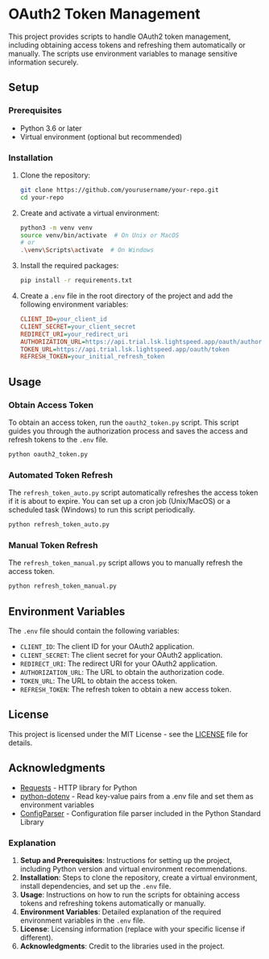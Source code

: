 # OAuth2 Token Management

This project provides scripts to handle OAuth2 token management, including obtaining access tokens and refreshing them automatically or manually. The scripts use environment variables to manage sensitive information securely.

## Setup

### Prerequisites

- Python 3.6 or later
- Virtual environment (optional but recommended)

### Installation

1. Clone the repository:

    ```bash
    git clone https://github.com/yourusername/your-repo.git
    cd your-repo
    ```

2. Create and activate a virtual environment:

    ```bash
    python3 -m venv venv
    source venv/bin/activate  # On Unix or MacOS
    # or
    .\venv\Scripts\activate  # On Windows
    ```

3. Install the required packages:

    ```bash
    pip install -r requirements.txt
    ```

4. Create a `.env` file in the root directory of the project and add the following environment variables:

    ```ini
    CLIENT_ID=your_client_id
    CLIENT_SECRET=your_client_secret
    REDIRECT_URI=your_redirect_uri
    AUTHORIZATION_URL=https://api.trial.lsk.lightspeed.app/oauth/authorize
    TOKEN_URL=https://api.trial.lsk.lightspeed.app/oauth/token
    REFRESH_TOKEN=your_initial_refresh_token
    ```

## Usage

### Obtain Access Token

To obtain an access token, run the `oauth2_token.py` script. This script guides you through the authorization process and saves the access and refresh tokens to the `.env` file.

```bash
python oauth2_token.py
```

### Automated Token Refresh

The `refresh_token_auto.py` script automatically refreshes the access token if it is about to expire. You can set up a cron job (Unix/MacOS) or a scheduled task (Windows) to run this script periodically.

```bash
python refresh_token_auto.py
```

### Manual Token Refresh

The `refresh_token_manual.py` script allows you to manually refresh the access token.

```bash
python refresh_token_manual.py
```

## Environment Variables

The `.env` file should contain the following variables:

- `CLIENT_ID`: The client ID for your OAuth2 application.
- `CLIENT_SECRET`: The client secret for your OAuth2 application.
- `REDIRECT_URI`: The redirect URI for your OAuth2 application.
- `AUTHORIZATION_URL`: The URL to obtain the authorization code.
- `TOKEN_URL`: The URL to obtain the access token.
- `REFRESH_TOKEN`: The refresh token to obtain a new access token.

## License

This project is licensed under the MIT License - see the [LICENSE](LICENSE) file for details.

## Acknowledgments

- [Requests](https://docs.python-requests.org/en/latest/) - HTTP library for Python
- [python-dotenv](https://pypi.org/project/python-dotenv/) - Read key-value pairs from a .env file and set them as environment variables
- [ConfigParser](https://docs.python.org/3/library/configparser.html) - Configuration file parser included in the Python Standard Library


### Explanation

1. **Setup and Prerequisites**: Instructions for setting up the project, including Python version and virtual environment recommendations.
2. **Installation**: Steps to clone the repository, create a virtual environment, install dependencies, and set up the `.env` file.
3. **Usage**: Instructions on how to run the scripts for obtaining access tokens and refreshing tokens automatically or manually.
4. **Environment Variables**: Detailed explanation of the required environment variables in the `.env` file.
5. **License**: Licensing information (replace with your specific license if different).
6. **Acknowledgments**: Credit to the libraries used in the project.

